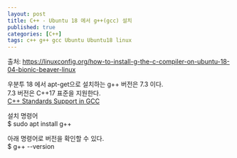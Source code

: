 ```yaml
---
layout: post
title: C++ - Ubuntu 18 에서 g++(gcc) 설치
published: true
categories: [C++]
tags: c++ g++ gcc Ubuntu Ubuntu18 linux
---
```

출처: https://linuxconfig.org/how-to-install-g-the-c-compiler-on-ubuntu-18-04-bionic-beaver-linux  

우분투 18 에서 apt-get으로 설치하는 g++ 버전은 7.3 이다.  
7.3 버전은 C++17 표준을 지원한다.  
[C++ Standards Support in GCC](https://gcc.gnu.org/projects/cxx-status.html#cxx17)  

설치 명령어  
$ sudo apt install g++  
  
  
아래 명령어로 버전을 확인할 수 있다.  
$ g++ --version  
